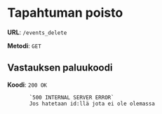 # Tapahtuman poisto

**URL**: `/events_delete`

**Metodi**: `GET`

## Vastauksen paluukoodi

**Koodi**: 
`200 OK`

           `500 INTERNAL SERVER ERROR` 
           Jos hatetaan id:llä jota ei ole olemassa
